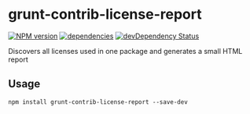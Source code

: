 # grunt-contrib-license-report
[![NPM version](https://badge.fury.io/js/grunt-contrib-license-report.svg)](http://badge.fury.io/js/grunt-contrib-license-report)
[![dependencies](https://david-dm.org/fkscorpion/grunt-contrib-license-report.svg)](https://david-dm.org/fkscorpion/grunt-contrib-license-report)
[![devDependency Status](https://david-dm.org/fkscorpion/grunt-contrib-license-report/dev-status.svg?theme=shields.io)](https://david-dm.org/fkscorpion/grunt-contrib-license-report#info=devDependencies)

Discovers all licenses used in one package and generates a small HTML report

## Usage

    npm install grunt-contrib-license-report --save-dev